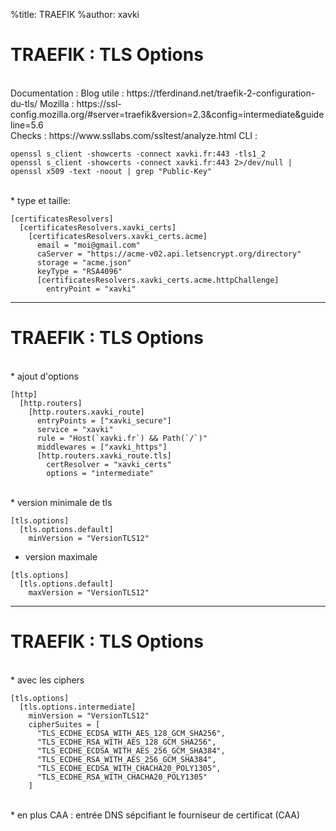 %title: TRAEFIK
%author: xavki


# TRAEFIK : TLS Options


<br>
Documentation :
Blog utile : https://tferdinand.net/traefik-2-configuration-du-tls/
Mozilla : https://ssl-config.mozilla.org/#server=traefik&version=2.3&config=intermediate&guideline=5.6

<br>
Checks : https://www.ssllabs.com/ssltest/analyze.html
CLI :

```
openssl s_client -showcerts -connect xavki.fr:443 -tls1_2
openssl s_client -showcerts -connect xavki.fr:443 2>/dev/null | openssl x509 -text -noout | grep "Public-Key"
```

<br>
* type et taille:

```
[certificatesResolvers]
  [certificatesResolvers.xavki_certs]
    [certificatesResolvers.xavki_certs.acme]
      email = "moi@gmail.com"
      caServer = "https://acme-v02.api.letsencrypt.org/directory"
      storage = "acme.json"
      keyType = "RSA4096"
      [certificatesResolvers.xavki_certs.acme.httpChallenge]   
        entryPoint = "xavki"
```

--------------------------------------------------------------------------------

# TRAEFIK : TLS Options


<br>
* ajout d'options

```
[http]
  [http.routers]
    [http.routers.xavki_route]
      entryPoints = ["xavki_secure"]
      service = "xavki"
      rule = "Host(`xavki.fr`) && Path(`/`)"
      middlewares = ["xavki_https"]
      [http.routers.xavki_route.tls]
        certResolver = "xavki_certs"
        options = "intermediate"
```

<br>
* version minimale de tls

```
[tls.options]
  [tls.options.default]
    minVersion = "VersionTLS12"
```

* version maximale

```
[tls.options]
  [tls.options.default]
    maxVersion = "VersionTLS12"
```

--------------------------------------------------------------------------------

# TRAEFIK : TLS Options


<br>
* avec les ciphers

```
[tls.options]
  [tls.options.intermediate]
    minVersion = "VersionTLS12"
    cipherSuites = [
      "TLS_ECDHE_ECDSA_WITH_AES_128_GCM_SHA256",
      "TLS_ECDHE_RSA_WITH_AES_128_GCM_SHA256",
      "TLS_ECDHE_ECDSA_WITH_AES_256_GCM_SHA384",
      "TLS_ECDHE_RSA_WITH_AES_256_GCM_SHA384",
      "TLS_ECDHE_ECDSA_WITH_CHACHA20_POLY1305",
      "TLS_ECDHE_RSA_WITH_CHACHA20_POLY1305"
    ]
```

<br>
* en plus CAA : entrée DNS sépcifiant le fourniseur de certificat (CAA)



